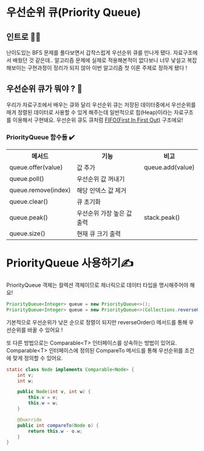 # 우선순위 큐(Priority Queue)


## 인트로 🙋‍♂
난이도있는 BFS 문제를 풀다보면서 갑작스럽게 우선순위 큐를 만나게 됐다.
자료구조에서 배웠던 것 같은데.. 알고리즘 문제에 실제로 적용해본적이 없다보니
너무 낯설고 복잡해보이는 구현과정이 정리가 되지 않아 이번 알고리즘 첫 이론 주제로 정하게 됐다 !



##  우선순위 큐가 뭐야 ? 🤔
우리가 자료구조에서 배우는 큐와 달리 우선순위 큐는 저장된 데이터중에서 우선순위를 매겨
정렬된 데이터로 사용할 수 있게 해주는데 일반적으로 힙(Heap)이라는 자료구조를 이용해서
구현돼요. 우선순위 큐도 큐처럼 <u>FIFO(First In First Out)</u> 구조에요!



### PriorityQueue 함수들 ✔️

<table>
    <tr>
        <th>메서드</th>
        <th>기능</th>
        <th>비고</th>
    </tr>
    <tr>
        <td>queue.offer(value)</td>
        <td>값 추가</td>
        <td>queue.add(value)</td>
    </tr>
    <tr>
        <td>queue.poll()</td>
        <td>우선순위 값 꺼내기</td>
        <td></td>
    </tr>
    <tr>
        <td>queue.remove(index)</td>
        <td>해당 인덱스 값 제거</td>
        <td></td>
    </tr>
    <tr>
        <td>queue.clear()</td>
        <td>큐 초기화</td>
        <td></td>
    </tr>
    <tr>
        <td>queue.peak()</td>
        <td>우선순위 가장 높은 값 출력</td>
        <td>stack.peak()</td>
    </tr>
    <tr>
        <td>queue.size()</td>
        <td>현재 큐 크기 출력</td>
        <td></td>
    </tr>
</table>


# PriorityQueue 사용하기✍️
PriorityQueue 객체는 컬렉션 객체이므로 제너릭으로 데이터 타입을 명시해주어야 해요!

```java
PriorityQueue<Integer> queue = new PriorityQueue<>();
PriorityQueue<Integer> queue = new PriorityQueue<>(Collections.reverseOrder());
```
기본적으로 우선순위가 낮은 순으로 정렬이 되지만 reverseOrder() 메서드를 통해
우선순위를 바꿀 수 있어요 !

또 다른 방법으로는 Comparable&#60;T>  인터페이스를 상속하는 방법이 있어요.
Comparable&#60;T> 인터페이스에 정의된 CompareTo 메서드를 통해 우선순위를 조건에 맞게 정의할 수 있어요.

```java
static class Node implements Comparable<Node> {
    int v;
    int w;

    public Node(int v, int w) {
        this.v = v;
        this.w = w;
    }

    @Override
    public int compareTo(Node o) {
        return this.w - o.w;
    }
}
```




